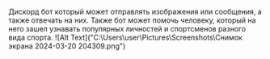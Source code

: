 Дискорд бот который может отправлять изображения или сообщения, а также отвечать на них.
Также бот может помочь человеку, который на него зашел узнавать популярных личностей и спортсменов разного вида спорта.
![Alt Text]("C:\Users\user\Pictures\Screenshots\Снимок экрана 2024-03-20 204309.png") 
